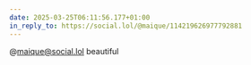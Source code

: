 ```yaml
---
date: 2025-03-25T06:11:56.177+01:00
in_reply_to: https://social.lol/@maique/114219626977792881
---
```


@maique@social.lol beautiful
